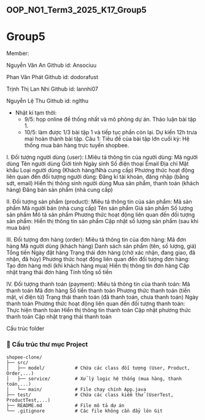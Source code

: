 ## OOP_NO1_Term3_2025_K17_Group5

# Group5

Member:

Nguyễn Văn An
Github id: Ansociuu

Phan Văn Phát
Github id: dodorafust

Trịnh Thị Lan Nhi
Github id: lannhi07

Nguyễn Lệ Thu
Github id: nglthu


- Nhật kí tạm thời: 
  + 9/5: họp online để thống nhất và mô phỏng dự án. Thảo luận bài tập 1.
  + 10/5: làm được 1/3 bài tập 1 và tiếp tục phần còn lại. Dự kiến 12h trưa mai hoàn thành bài tập.
Câu 1: Tiêu đề của bài tập lớn cuối kỳ: Hệ thống mua bán hàng trực tuyến shopbee.

I. Đối tượng người dùng (user):
I.Miêu tả thông tin của người dùng:
Mã người dùng
Tên người dùng
Giới tính
Ngày sinh
Số điện thoại
Email
Địa chỉ
Mật khẩu
Loại người dùng (Khách hàng/Nhà cung cấp)
Phương thức hoạt động liên quan đến đối tượng người dùng:
Đăng kí tài khoản, đăng nhập (bằng sdt, email)
Hiển thị thông sinh người dùng
Mua sản phẩm, thanh toán (khách hàng)
Đăng bán sản phẩm (nhà cung cấp)

II. Đối tượng sản phẩm (product):
Miêu tả thông tin của sản phẩm:
Mã sản phẩm
Mã người bán (nhà cung cấp)
Tên sản phẩm
Giá sản phẩm
Số lượng sản phẩm
Mô tả sản phẩm
Phương thức hoạt động liên quan đến đối tượng sản phẩm:
Hiển thị thông tin sản phẩm
Cập nhật số lượng sản phẩm (sau khi mua bán)

III. Đối tượng đơn hàng (order):
Miêu tả thông tin của đơn hàng:
Mã đơn hàng
Mã người dùng (khách hàng)
Danh sách sản phẩm (tên, số lượng, giá)
Tổng tiền
Ngày đặt hàng
Trạng thái đơn hàng (chờ xác nhận, đang giao, đã nhận, đã hủy)
Phương thức hoạt động liên quan đến đối tượng đơn hàng:
Tạo đơn hàng mới (khi khách hàng mua)
Hiển thị thông tin đơn hàng
Cập nhật trạng thái đơn hàng
Tính tổng số tiền

IV. Đối tượng thanh toán (payment):
Miêu tả thông tin của thanh toán:
Mã thanh toán
Mã đơn hàng
Số tiền thanh toán
Phương thức thanh toán (tiền mặt, ví điện tử)
Trạng thái thanh toán (đã thanh toán, chưa thanh toán)
Ngày thanh toán
Phương thức hoạt động liên quan đến đối tượng thanh toán:
Thực hiện thanh toán
Hiển thị thông tin thanh toán
Cập nhật phương thức thanh toán
Cập nhật trạng thái thanh toán



Cấu trúc folder

### 📁 Cấu trúc thư mục Project

```plaintext
shopee-clone/
├── src/
│   ├── model/           # Chứa các class đối tượng (User, Product, Order,...)
│   ├── service/         # Xử lý logic hệ thống (mua hàng, thanh toán,...)
│   └── main/            # File chạy chính App.java
├── test/                # Chứa các class kiểm thử (UserTest, ProductTest,...)
├── README.md            # File mô tả dự án
└── .gitignore           # Các file không cần đẩy lên Git
```




